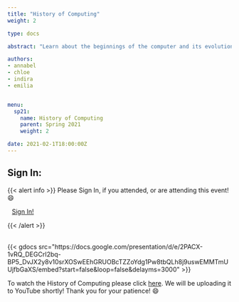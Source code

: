 ```yaml
---
title: "History of Computing"
weight: 2

type: docs

abstract: "Learn about the beginnings of the computer and its evolution to what we know today. We will be discussing the key people involved, and their contributions through time."

authors:
- annabel
- chloe
- indira
- emilia


menu:
  sp21:
    name: History of Computing
    parent: Spring 2021
    weight: 2

date: 2021-02-1T18:00:00Z
---
```

## Sign In:

{{< alert info >}}
Please Sign In, if you attended, or are attending this event! :smile:

<a class="btn btn-light btn-lg" href="https://ucfacmw.org/sign-in" role="button">
<i class="fas fa-file-alt" style="padding-right: 10px;"></i>  Sign In!</a>

{{< /alert >}}

<br>
{{< gdocs src="https://docs.google.com/presentation/d/e/2PACX-1vRQ_DEGCrI2bq-BP5_DvJX2y8v10srXOSwEEhGRUOBcTZZoYdg1Pw8tbQLh8j9uswEMMTmUUjfbGaXS/embed?start=false&loop=false&delayms=3000" >}}

To watch the History of Computing please click [here](https://ucf.zoom.us/rec/share/u7qomdaYELVwNXRL0YqeSb3pfe9pNt6ngUP1GaYb8fBZCJ187dVTOUz27v0mhT6h.hYXVO1YNdw2cwQdB). We will be uploading it to YouTube shortly! Thank you for your patience! :smile: